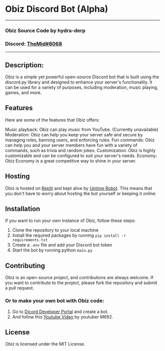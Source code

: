 # Obiz Discord Bot (Alpha)
<hr>

### Obiz Source Code by hydra-derp 

### Discord: [TheMid#8068](https://dsc.bio/derpy1976)
<hr>

## Description:
Obiz is a simple yet powerful open-source Discord bot that is built using the discord.py library and designed to enhance your server's functionality. It can be used for a variety of purposes, including moderation, music playing, games, and more.

## Features
Here are some of the features that Obiz offers:

Music playback: Obiz can play music from YouTube. (Currently unavailable)
Moderation: Obiz can help you keep your server safe and secure by managing roles, banning users, and enforcing rules.
Fun commands: Obiz can help you and your server members have fun with a variety of commands, such as trivia and random jokes.
Customization: Obiz is highly customizable and can be configured to suit your server's needs.
Economy: Obiz Economy is a great competitive way to shine in your server.

## Hosting
Obiz is hosted on [Replit](https://replit.com/) and kept alive by [Uptime Robot](https://uptimerobot.com/). This means that you don't have to worry about hosting the bot yourself or keeping it online.

## Installation
If you want to run your own instance of Obiz, follow these steps:

1. Clone the repository to your local machine
2. Install the required packages by running `pip install -r requirements.txt`
3. Create a `.env` file and add your Discord bot token
4. Start the bot by running python `main.py`

## Contributing
Obiz is an open-source project, and contributions are always welcome. If you want to contribute to the project, please fork the repository and submit a pull request.

### Or to make your own bot with Obiz code: 

1. Go to [Dicord Developer Portal](https://discord.com/login?redirect_to=%2Fdevelopers%2Fapplications) and create a bot.
2. And follow this [Youtube Video](https://www.youtube.com/watch?v=-5ptk-Klfcw) by youtuber M692.

## License
Obiz is licensed under the MIT License.
